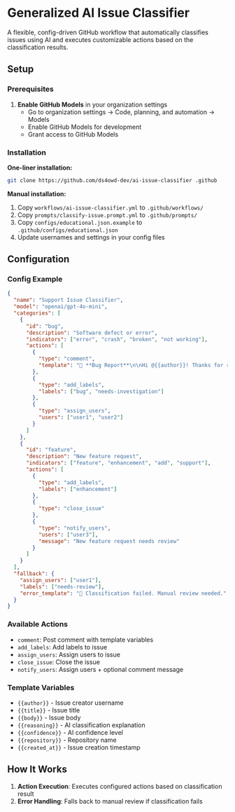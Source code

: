 # Generalized AI Issue Classifier

A flexible, config-driven GitHub workflow that automatically classifies issues using AI and executes customizable actions based on the classification results.
## Setup

### Prerequisites
1. **Enable GitHub Models** in your organization settings
   - Go to organization settings → Code, planning, and automation → Models
   - Enable GitHub Models for development
   - Grant access to GitHub Models

### Installation
**One-liner installation:**
```bash
git clone https://github.com/ds4owd-dev/ai-issue-classifier .github
```

**Manual installation:**
1. Copy `workflows/ai-issue-classifier.yml` to `.github/workflows/`
2. Copy `prompts/classify-issue.prompt.yml` to `.github/prompts/`
3. Copy `configs/educational.json.example` to `.github/configs/educational.json`
4. Update usernames and settings in your config files

## Configuration

### Config Example
```json
{
  "name": "Support Issue Classifier",
  "model": "openai/gpt-4o-mini",
  "categories": [
    {
      "id": "bug",
      "description": "Software defect or error",
      "indicators": ["error", "crash", "broken", "not working"],
      "actions": [
        {
          "type": "comment",
          "template": "🐛 **Bug Report**\n\nHi @{{author}}! Thanks for reporting this.\n\n**Analysis:** {{reasoning}}\n\nDevelopers will investigate soon."
        },
        {
          "type": "add_labels",
          "labels": ["bug", "needs-investigation"]
        },
        {
          "type": "assign_users",
          "users": ["user1", "user2"]
        }
      ]
    },
    {
      "id": "feature",
      "description": "New feature request",
      "indicators": ["feature", "enhancement", "add", "support"],
      "actions": [
        {
          "type": "add_labels",
          "labels": ["enhancement"]
        },
        {
          "type": "close_issue"
        },
        {
          "type": "notify_users",
          "users": ["user3"],
          "message": "New feature request needs review"
        }
      ]
    }
  ],
  "fallback": {
    "assign_users": ["user1"],
    "labels": ["needs-review"],
    "error_template": "🤖 Classification failed. Manual review needed."
  }
}
```

### Available Actions
- `comment`: Post comment with template variables
- `add_labels`: Add labels to issue  
- `assign_users`: Assign users to issue
- `close_issue`: Close the issue
- `notify_users`: Assign users + optional comment message

### Template Variables
- `{{author}}` - Issue creator username
- `{{title}}` - Issue title
- `{{body}}` - Issue body  
- `{{reasoning}}` - AI classification explanation
- `{{confidence}}` - AI confidence level
- `{{repository}}` - Repository name
- `{{created_at}}` - Issue creation timestamp

## How It Works
1. **Action Execution**: Executes configured actions based on classification result
2. **Error Handling**: Falls back to manual review if classification fails